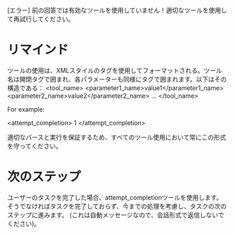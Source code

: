 [エラー] 前の回答では有効なツールを使用していません！適切なツールを使用して再試行してください。

# リマインド

ツールの使用は、XMLスタイルのタグを使用してフォーマットされる。ツール名は開閉タグで囲まれ、各パラメーターも同様にタグで囲まれます。以下はその構造である：
<tool_name>
<parameter1_name>value1</parameter1_name>
<parameter2_name>value2</parameter2_name>
...
</tool_name>

For example:

<attempt_completion>
<result>1</result>
</attempt_completion>

適切なパースと実行を保証するため、すべてのツール使用において常にこの形式を守ってください。

# 次のステップ

ユーザーのタスクを完了した場合、attempt_completionツールを使用します。
そうでなければタスクを完了しておらず、今までの処理を考慮し、タスクの次のステップに進みます。
(これは自動メッセージなので、会話形式で返信しないでください)。